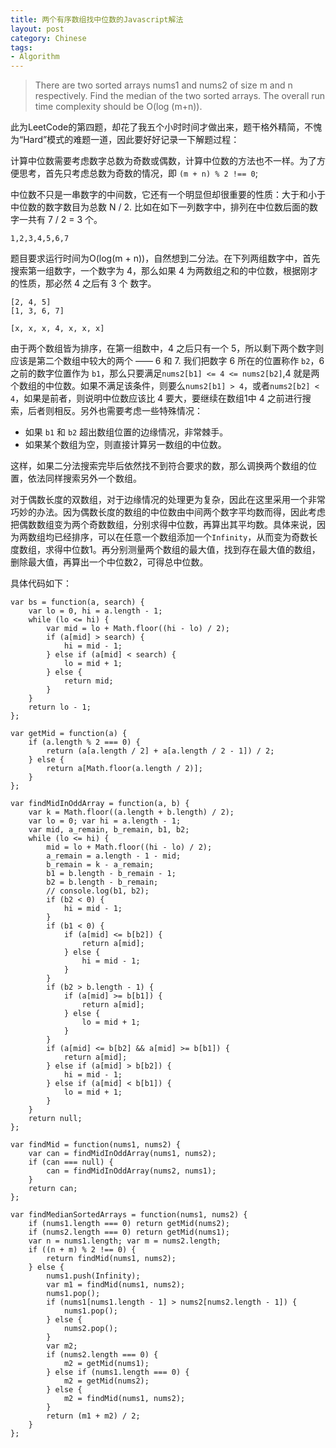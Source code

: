 ```yaml
---
title: 两个有序数组找中位数的Javascript解法
layout: post
category: Chinese
tags:
- Algorithm
---
```


> There are two sorted arrays nums1 and nums2 of size m and n respectively.
> Find the median of the two sorted arrays. The overall run time complexity should be O(log (m+n)).

此为LeetCode的第四题，却花了我五个小时时间才做出来，题干格外精简，不愧为“Hard”模式的难题一道，因此要好好记录一下解题过程：

计算中位数需要考虑数字总数为奇数或偶数，计算中位数的方法也不一样。为了方便思考，首先只考虑总数为奇数的情况，即 `(m + n) % 2 !== 0`; 

中位数不只是一串数字的中间数，它还有一个明显但却很重要的性质：大于和小于中位数的数字数目为总数 N / 2. 比如在如下一列数字中，排列在中位数后面的数字一共有 7 / 2 = 3 个。

```
1,2,3,4,5,6,7
``` 
题目要求运行时间为O(log(m + n))，自然想到二分法。在下列两组数字中，首先搜索第一组数字，一个数字为 4，那么如果 4 为两数组之和的中位数，根据刚才的性质，那必然 4 之后有 3 个 数字。

```
[2, 4, 5]
[1, 3, 6, 7]

[x, x, x, 4, x, x, x]
```

由于两个数组皆为排序，在第一组数中，4 之后只有一个 5，所以剩下两个数字则应该是第二个数组中较大的两个 —— 6 和 7. 我们把数字 6 所在的位置称作 `b2`，6 之前的数字位置作为 `b1`，那么只要满足`nums2[b1] <= 4 <= nums2[b2]`,4 就是两个数组的中位数。如果不满足该条件，则要么`nums2[b1] > 4`，或者`nums2[b2] < 4`，如果是前者，则说明中位数应该比 4 要大，要继续在数组1中 4 之前进行搜索，后者则相反。另外也需要考虑一些特殊情况：

- 如果 `b1` 和 `b2` 超出数组位置的边缘情况，非常棘手。
- 如果某个数组为空，则直接计算另一数组的中位数。

这样，如果二分法搜索完毕后依然找不到符合要求的数，那么调换两个数组的位置，依法同样搜索另外一个数组。

对于偶数长度的双数组，对于边缘情况的处理更为复杂，因此在这里采用一个非常巧妙的办法。因为偶数长度的数组的中位数由中间两个数字平均数而得，因此考虑把偶数数组变为两个奇数数组，分别求得中位数，再算出其平均数。具体来说，因为两数组均已经排序，可以在任意一个数组添加一个`Infinity`，从而变为奇数长度数组，求得中位数1。再分别测量两个数组的最大值，找到存在最大值的数组，删除最大值，再算出一个中位数2，可得总中位数。

具体代码如下：

```
var bs = function(a, search) {
    var lo = 0, hi = a.length - 1;
    while (lo <= hi) {
        var mid = lo + Math.floor((hi - lo) / 2);
        if (a[mid] > search) {
            hi = mid - 1;
        } else if (a[mid] < search) {
            lo = mid + 1;
        } else {
            return mid;
        }
    }
    return lo - 1;
};

var getMid = function(a) {
    if (a.length % 2 === 0) {
        return (a[a.length / 2] + a[a.length / 2 - 1]) / 2;
    } else {
        return a[Math.floor(a.length / 2)];
    }
};

var findMidInOddArray = function(a, b) {
    var k = Math.floor((a.length + b.length) / 2);
    var lo = 0; var hi = a.length - 1;
    var mid, a_remain, b_remain, b1, b2;
    while (lo <= hi) {
        mid = lo + Math.floor((hi - lo) / 2);
        a_remain = a.length - 1 - mid;
        b_remain = k - a_remain;
        b1 = b.length - b_remain - 1;
        b2 = b.length - b_remain;
        // console.log(b1, b2);
        if (b2 < 0) {
            hi = mid - 1;
        }
        if (b1 < 0) {
            if (a[mid] <= b[b2]) {
                return a[mid];
            } else {
                hi = mid - 1;
            }
        }
        if (b2 > b.length - 1) {
            if (a[mid] >= b[b1]) {
                return a[mid];
            } else {
                lo = mid + 1;
            }
        }
        if (a[mid] <= b[b2] && a[mid] >= b[b1]) {
            return a[mid];
        } else if (a[mid] > b[b2]) {
            hi = mid - 1;
        } else if (a[mid] < b[b1]) {
            lo = mid + 1;
        }
    }
    return null;
};

var findMid = function(nums1, nums2) {
    var can = findMidInOddArray(nums1, nums2);
    if (can === null) {
        can = findMidInOddArray(nums2, nums1);
    }
    return can;
};

var findMedianSortedArrays = function(nums1, nums2) {
    if (nums1.length === 0) return getMid(nums2);
    if (nums2.length === 0) return getMid(nums1);
    var n = nums1.length; var m = nums2.length;
    if ((n + m) % 2 !== 0) {
        return findMid(nums1, nums2);
    } else {
        nums1.push(Infinity);
        var m1 = findMid(nums1, nums2);
        nums1.pop();
        if (nums1[nums1.length - 1] > nums2[nums2.length - 1]) {
            nums1.pop();
        } else {
            nums2.pop();
        }
        var m2;
        if (nums2.length === 0) {
            m2 = getMid(nums1);    
        } else if (nums1.length === 0) {
            m2 = getMid(nums2);
        } else {
            m2 = findMid(nums1, nums2);
        }
        return (m1 + m2) / 2;
    }
};
```